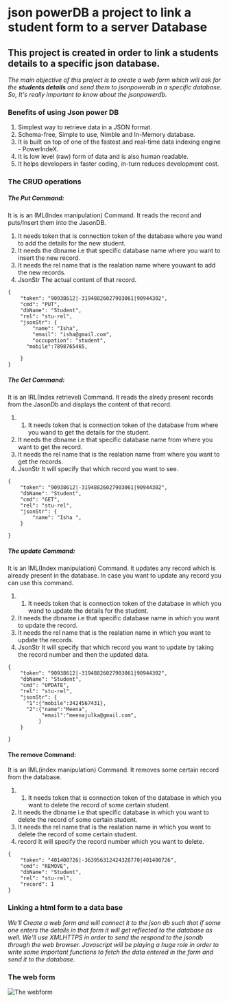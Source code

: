 # json powerDB a project to link a student form to a server Database

## This project is created in order to link a students details to a specific json database.

*The main objective of this project is to create a web form which will ask for the **students details** and send them to jsonpowerdb in a specific database.
So, It's really important to know about the jsonpowerdb.*

### Benefits of using Json power DB
1. Simplest way to retrieve data in a JSON format.
2. Schema-free, Simple to use, Nimble and In-Memory database.
3. It is built on top of one of the fastest and real-time data indexing engine - PowerIndeX.
4. It is low level (raw) form of data and is also human readable.
5. It helps developers in faster coding, in-turn reduces development cost.


### The CRUD operations
##### The Put Command:
It is is an IML(Index manipulation) Command. It reads the record and puts/Insert them into the JasonDB.
1. It needs token that is connection token of the database where you wand to add the details for the new student. 
2. It needs the dbname i.e that specific database name where you want to insert the new record.
3. It needs the rel name that is the realation name where youwant to add the new records.
4. JsonStr The actual content of that record.

```
{
    "token": "90938612|-31948826027903061|90944302",
    "cmd": "PUT",
    "dbName": "Student",
    "rel": "stu-rel",
    "jsonStr": {
        "name": "Isha",
        "email": "isha@gmail.com",
        "occupation": "student",
      "mobile":7898765465,

    }
}
```

##### The Get Command:
It is an IRL(Index retrievel) Command. It reads the alredy present records from the JasonDb and displays the content of that record.
1. 1. It needs token that is connection token of the database from where you wand to get the details for the student. 
2. It needs the dbname i.e that specific database name from where you want to get the record.
3. It needs the rel name that is the realation name from where you want to get the records.
4. JsonStr It will specify that which record you want to see.

```
{
    "token": "90938612|-31948826027903061|90944302",
    "dbName": "Student",
    "cmd": "GET",
    "rel": "stu-rel",
    "jsonStr": {
        "name": "Isha ",
    }

}
```


##### The update Command:
It is an IML(Index manipulation) Command. It updates any record which is already present in the database. In case you want to update any record you can use this command.
1. 1. It needs token that is connection token of the database in which you wand to update the details for the student. 
2. It needs the dbname i.e that specific database name in which you want to update the record.
3. It needs the rel name that is the realation name in which you want to update the records.
4. JsonStr It will specify that which record you want to update by taking the record number and then the updated data.

```
{
    "token": "90938612|-31948826027903061|90944302",
    "dbName": "Student",
    "cmd": "UPDATE",
    "rel": "stu-rel",
    "jsonStr": {
      "1":{"mobile":3424567431},
      "2":{"name":"Meena",
           "email":"meenajulka@gmail.com",
          }
    }

}

```

#### The remove Command:
It is an IML(index manipulation) Command. It removes some certain record from the database.
1. 1. It needs token that is connection token of the database in which you want to delete the record of some certain student. 
2. It needs the dbname i.e that specific database in which you want to delete the record of some certain student.
3. It needs the rel name that is the realation name in which you want to delete the record of some certain student.
4. record  It will specify the record number which you want to delete.

```
{
    "token": "401400726|-363956312424328770|401400726",
    "cmd": "REMOVE",
    "dbName": "Student",
    "rel": "stu-rel",
    "record": 1
}
```

### Linking a html form to a data base
*We'll Create a web form and will connect it to the json db such that if some one enters the details in that form it will get reflected to the database as well.
We'll use XMLHTTPS in order to send the respond to the jsondb through the web browser. 
Javascript will be playing a huge role in order to write some important functions to fetch the data entered in the form and send it to the database.*


### The web form
![The webform](http://IMG_20211112_202658.jpg)
